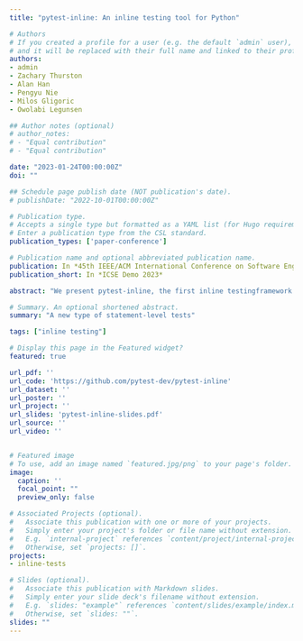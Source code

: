 ```yaml
---
title: "pytest-inline: An inline testing tool for Python"

# Authors
# If you created a profile for a user (e.g. the default `admin` user), write the username (folder name) here 
# and it will be replaced with their full name and linked to their profile.
authors:
- admin
- Zachary Thurston
- Alan Han
- Pengyu Nie
- Milos Gligoric
- Owolabi Legunsen

## Author notes (optional)
# author_notes:
# - "Equal contribution"
# - "Equal contribution"

date: "2023-01-24T00:00:00Z"
doi: ""

## Schedule page publish date (NOT publication's date).
# publishDate: "2022-10-01T00:00:00Z"

# Publication type.
# Accepts a single type but formatted as a YAML list (for Hugo requirements).
# Enter a publication type from the CSL standard.
publication_types: ['paper-conference']

# Publication name and optional abbreviated publication name. 
publication: In *45th IEEE/ACM International Conference on Software Engineering, Tool Demonstrations*
publication_short: In *ICSE Demo 2023* 

abstract: "We present pytest-inline, the first inline testingframework  for  Python.  We  recently  proposed  inline  tests  tomake  it  easier  to  test  individual  program  statements,  but  thereis currently no framework-level support available for developersto  write  inline  tests  in  Python.  To  fill  this  gap,  we  design  andimplement  pytest-inline  as  a  pytest  plugin,  which  is  the  mostpopular Python testing framework. In pytest-inline, a developercan write inline tests by assigning test inputs to variablesin  the  target  statement  and  specifying  the  expected  outputs.Then,  pytest-inline  runs  each  inline  test  and  fails  if  the  targetstatement’s  output  does  not  match  the  expected  result.  In  thispaper, we describe the design of pytest-inline, the testing featuresthat  it  provides,  and  the  intended  use  cases.  Our  evaluation  ofpytest-inline on the inline tests we wrote for 80 target statementsfrom 31 open-source Python projects shows that using it to runinline tests incurs negligible overhead, at 0.012x. pytest-inline isopen-sourced, and a video demo of pytest-inline can be found athttps://www.youtube.com/watch?v=pZgiAxR_uJg." 

# Summary. An optional shortened abstract.
summary: "A new type of statement-level tests"

tags: ["inline testing"]

# Display this page in the Featured widget? 
featured: true

url_pdf: ''
url_code: 'https://github.com/pytest-dev/pytest-inline'
url_dataset: ''
url_poster: ''
url_project: ''
url_slides: 'pytest-inline-slides.pdf'
url_source: ''
url_video: ''


# Featured image
# To use, add an image named `featured.jpg/png` to your page's folder. 
image:
  caption: ''
  focal_point: ""
  preview_only: false

# Associated Projects (optional).
#   Associate this publication with one or more of your projects.
#   Simply enter your project's folder or file name without extension.
#   E.g. `internal-project` references `content/project/internal-project/index.md`.
#   Otherwise, set `projects: []`.
projects:
- inline-tests

# Slides (optional).
#   Associate this publication with Markdown slides.
#   Simply enter your slide deck's filename without extension.
#   E.g. `slides: "example"` references `content/slides/example/index.md`.
#   Otherwise, set `slides: ""`.
slides: ""
---
```


